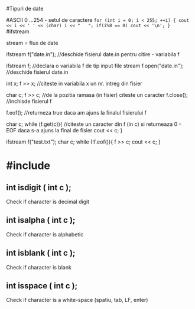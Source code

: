 
#Tipuri de date

#ASCII
0 ...254 - setul de caractere
`for (int i = 0; i < 255; ++i)
	{
		cout << i << ' ' << (char) i << "   ";
		if(i%8 == 0) cout << '\n';
	}
`
#ifstream

stream = flux de date


ifstream f("date.in");     //deschide fisierul date.in pentru citire - variabila f

ifstream f;					//declara o variabila f de tip input file stream
f.open("date.in");			//deschide fisierul date.in

int x;
f >> x;						//citeste in variabila x un nr. intreg din fisier

char c;
f >> c;						//de la pozitia ramasa (in fisier) citeste un caracter
f.close();					//inchisde fisierul f

f.eof();  					//returneza true daca am ajuns la finalul fisierului f

char c;
while (f.get(c)){				//citeste un caracter din f (in c) si returneaza 0 - EOF daca s-a ajuns la final de fisier
	cout << c;
}

ifstream f("test.txt");
char c;
while (!f.eof()){
	f >> c;
	cout << c;
}
# #include <cctype>

## int isdigit ( int c );
Check if character is decimal digit
## int isalpha ( int c );
Check if character is alphabetic
## int isblank ( int c );
Check if character is blank
## int isspace ( int c );
Check if character is a white-space (spatiu, tab, LF, enter)
